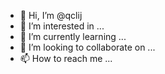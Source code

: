 - 👋 Hi, I’m @qclij
- 👀 I’m interested in ...
- 🌱 I’m currently learning ...
- 💞️ I’m looking to collaborate on ...
- 📫 How to reach me ...

<!---
qclij/qclij is a ✨ special ✨ repository because its `README.md` (this file) appears on your GitHub profile.
You can click the Preview link to take a look at your changes.
--->
